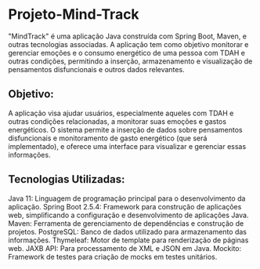 # Projeto-Mind-Track
 "MindTrack" é uma aplicação Java construída com Spring Boot, Maven, e outras tecnologias associadas. A aplicação tem como objetivo monitorar e gerenciar emoções e o consumo energético de uma pessoa com TDAH e outras condições, permitindo a inserção, armazenamento e visualização de pensamentos disfuncionais e outros dados relevantes.

## Objetivo:
A aplicação visa ajudar usuários, especialmente aqueles com TDAH e outras condições relacionadas, a monitorar suas emoções e gastos energéticos. O sistema permite a inserção de dados sobre pensamentos disfuncionais e monitoramento de gasto energético (que será implementado), e oferece uma interface para visualizar e gerenciar essas informações.

## Tecnologias Utilizadas:

Java 11: Linguagem de programação principal para o desenvolvimento da aplicação.
Spring Boot 2.5.4: Framework para construção de aplicações web, simplificando a configuração e desenvolvimento de aplicações Java.
Maven: Ferramenta de gerenciamento de dependências e construção de projetos.
PostgreSQL: Banco de dados utilizado para armazenamento das informações.
Thymeleaf: Motor de template para renderização de páginas web.
JAXB API: Para processamento de XML e JSON em Java.
Mockito: Framework de testes para criação de mocks em testes unitários.

